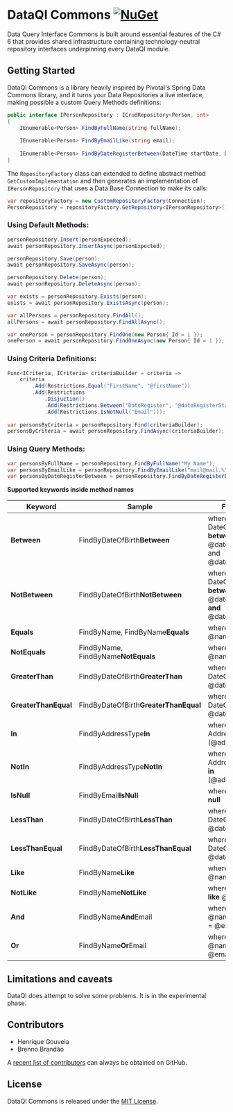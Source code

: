 # DataQI Commons [![NuGet](https://img.shields.io/nuget/v/DataQI.Commons.svg)](https://www.nuget.org/packages/DataQI.Commons/)

Data Query Interface Commons is built around essential features of the C# 6 that provides shared infrastructure containing technology-neutral repository interfaces underpinning every DataQI module.

## Getting Started

DataQI Commons is a library heavily inspired by Pivotal's Spring Data Commons library, and it turns your Data Repositories a live interface, making possible a custom Query Methods definitions:

```csharp
public interface IPersonRepository : ICrudRepository<Person, int>
{
    IEnumerable<Person> FindByFullName(string fullName);
  
    IEnumerable<Person> FindByEmailLike(string email);
  
    IEnumerable<Person> FindByDateRegisterBetween(DateTime startDate, DateTime endDate);
}
```

The `RepositoryFactory` class can extended to define abstract method `GetCustomImplementation` and then generates an implementation of `IPersonRepository` that uses a Data Base Connection to make its calls:

```csharp
var repositoryFactory = new CustomRepositoryFactory(Connection);
PersonRepository = repositoryFactory.GetRepository<IPersonRepository>();
```

### Using Default Methods:

```csharp
personRepository.Insert(personExpected);
await personRepository.InsertAsync(personExpected);

personRepository.Save(person);
await personRepository.SaveAsync(person);

personRepository.Delete(person);
await personRepository.DeleteAsync(person);

var exists = personRepository.Exists(person);
exists = await personRepository.ExistsAsync(person);

var allPersons = personRepository.FindAll();
allPersons = await personRepository.FindAllAsync();

var onePerson = personRepository.FindOne(new Person{ Id = 1 });
onePerson = await personRepository.FindOneAsync(new Person{ Id = 1 });
```

### Using Criteria Definitions:

```csharp
Func<ICriteria, ICriteria> criteriaBuilder = criteria =>
    criteria
        .Add(Restrictions.Equal("FirstName", "@firstName"))
        .Add(Restrictions
            .Disjuction()
            .Add(Restrictions.Between("DateRegister", "@dateRegisterStart", "@dateRegisterEnd"))
            .Add(Restrictions.IsNotNull("Email")));
        
var personsByCriteria = personRepository.Find(criteriaBuilder);
personsByCriteria = await personRepository.FindAsync(criteriaBuilder);
```

### Using Query Methods:

```csharp
var personsByFullName = personRepository.FindByFullName("My Name");
var personsByEmailLike = personRepository.FindByEmailLike("mail@mail.%");
var personsByDateRegisterBetween = personRepository.FindByDateRegisterBetween(Convert.ToDateTime("2020-01-01"), Convert.ToDateTime("2020-01-01"));
```

**Supported keywords inside method names**

| **Keyword** | **Sample** | **Fragment**
|-------------|------------|-------------
| **Between** | FindByDateOfBirth**Between** | where DateOfBirth **between** @dateOfBirthStart and @dateOfBirthEnd
| **NotBetween** | FindByDateOfBirth**NotBetween** | where DateOfBirth **not between** @dateOfBirthStart **and** @dateOfBirthEnd
| **Equals** | FindByName, FindByName**Equals** | where Name **=** @name
| **NotEquals** | FindByName, FindByName**NotEquals** | where Name **<>** @name
| **GreaterThan** | FindByDateOfBirth**GreaterThan** | where DateOfBirth **>** @dateOfBirth
| **GreaterThanEqual** | FindByDateOfBirth**GreaterThanEqual** | where DateOfBirth **>=** @dateOfBirth
| **In** | FindByAddressType**In** | where AddressType **in** (@addressType)
| **NotIn** | FindByAddressType**NotIn** | where AddressType **not in** (@addressType)
| **IsNull** | FindByEmail**IsNull** | where Email **is null**
| **LessThan** | FindByDateOfBirth**LessThan** | where DateOfBirth **<** @dateOfBirth
| **LessThanEqual** | FindByDateOfBirth**LessThanEqual** | where DateOfBirth **<=** @dateOfBirth
| **Like** | FindByName**Like** | where Name **like** @name
| **NotLike** | FindByName**NotLike** | where Name **not like** @name
| **And** | FindByName**And**Email | where Name = @name **and** Email = @email
| **Or** | FindByName**Or**Email | where Name = @name **or** Email = @email

## Limitations and caveats

DataQI does attempt to solve some problems. It is in the experimental phase.

## Contributors

* Henrique Gouveia
* Brenno Brandão                                          

A [recent list of contributors](https://github.com/henrique-gouveia/DataQI.Commons/graphs/contributors) can always be obtained on GitHub.

## License

DataQI Commons is released under the [MIT License](https://opensource.org/licenses/MIT).
